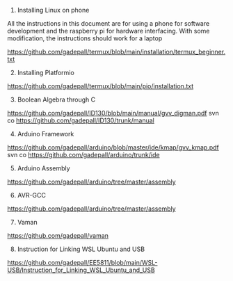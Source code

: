 1. Installing Linux on phone

All the instructions in this document are for using a phone for software
development and the raspberry pi for hardware interfacing.  With some modification,
the instructions should work for a laptop



https://github.com/gadepall/termux/blob/main/installation/termux_beginner.txt

2.  Installing Platformio

https://github.com/gadepall/termux/blob/main/pio/installation.txt

3.  Boolean Algebra through C

https://github.com/gadepall/ID130/blob/main/manual/gvv_digman.pdf
svn co https://github.com/gadepall/ID130/trunk/manual

4.  Arduino Framework

https://github.com/gadepall/arduino/blob/master/ide/kmap/gvv_kmap.pdf
svn co https://github.com/gadepall/arduino/trunk/ide

5.  Arduino Assembly 

https://github.com/gadepall/arduino/tree/master/assembly


6.  AVR-GCC

https://github.com/gadepall/arduino/tree/master/assembly

7.  Vaman

https://github.com/gadepall/vaman

8. Instruction for Linking WSL Ubuntu and USB

https://github.com/gadepall/EE5811/blob/main/WSL-USB/Instruction_for_Linking_WSL_Ubuntu_and_USB
